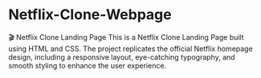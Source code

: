 # Netflix-Clone-Webpage
🎬 Netflix Clone Landing Page This is a Netflix Clone Landing Page built using HTML and CSS. The project replicates the official Netflix homepage design, including a responsive layout, eye-catching typography, and smooth styling to enhance the user experience.
